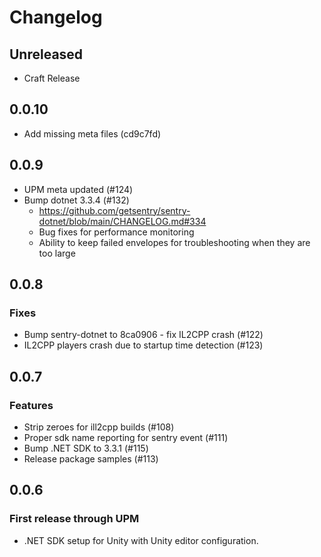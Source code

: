 # Changelog

## Unreleased

- Craft Release

## 0.0.10

- Add missing meta files (cd9c7fd)

## 0.0.9

- UPM meta updated (#124)
- Bump dotnet 3.3.4 (#132)
  - https://github.com/getsentry/sentry-dotnet/blob/main/CHANGELOG.md#334
  - Bug fixes for performance monitoring
  - Ability to keep failed envelopes for troubleshooting when they are too large

## 0.0.8

### Fixes

- Bump sentry-dotnet to 8ca0906 - fix IL2CPP crash (#122) 
- IL2CPP players crash due to startup time detection (#123)

## 0.0.7

### Features

- Strip zeroes for ill2cpp builds (#108)
- Proper sdk name reporting for sentry event (#111)
- Bump .NET SDK to 3.3.1 (#115)
- Release package samples (#113)

## 0.0.6

### First release through UPM

- .NET SDK setup for Unity with Unity editor configuration.
